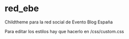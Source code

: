 # red_ebe
Childtheme para la red social de Evento Blog España

Para editar los estilos hay que hacerlo en /css/custom.css
